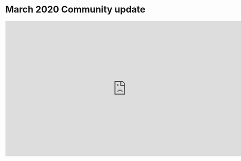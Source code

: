 # March 2020 Community update

<iframe width="750" height="421" src="https://www.youtube.com/embed/Ai73aUJjmzs" frameborder="0" allow="accelerometer; autoplay; encrypted-media; gyroscope; picture-in-picture" allowfullscreen></iframe>

